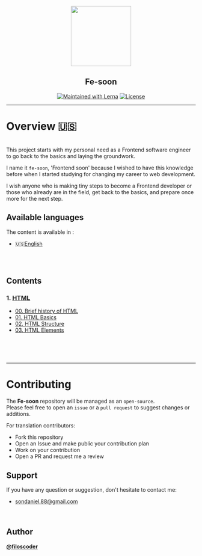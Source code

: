 <p align="center">
  <a href="https://github.com/filoscoder/fe-soon">
    <img width="160px" src="https://user-images.githubusercontent.com/50701501/93671639-a8828b00-fadf-11ea-9670-e02085e2c947.png"><br/>
  </a>
  <h2 align="center">Fe-soon</h2>
</p>

<p align="center">
  <a href="https://lerna.js.org/"><img src="https://img.shields.io/badge/PRs-Welcome-brightgreen.svg" alt="Maintained with Lerna"></a>
  <a href="/LICENSE"><img src="https://img.shields.io/badge/License-MIT-blue.svg" alt="License"></a>
</p>


---

# Overview 🇺🇸
<br>
This project starts with my personal need as a Frontend software engineer to go back to the basics and laying the groundwork.
<br>

I name it `fe-soon`, 'Frontend soon' because I wished to have this knowledge before when I started studying for changing my career to web development.
<br>

I wish anyone who is making tiny steps to become a Frontend developer or those who already are in the field, get back to the basics, and prepare once more for the next step.

## Available languages
The content is available in :
- 🇺🇸[English](https://github.com/filoscoder/fe-soon/src/en/)
<br>
<br>
 

## Contents
### 1. [HTML](https://github.com/filoscoder/fe-soon/src/en/HTML/)
- [00. Brief history of HTML](https://github.com/filoscoder/fe-soon/blob/master/src/en/HTML/00-history.md)
- [01. HTML Basics](https://github.com/filoscoder/fe-soon/blob/master/src/en/HTML/01-basics.md)
- [02. HTML Structure](https://github.com/filoscoder/fe-soon/blob/master/src/en/HTML/02-structure.md)
- [03. HTML Elements](https://github.com/filoscoder/fe-soon/blob/master/src/en/HTML/02-structure.md)


<br>
<br>
<br>

---

# Contributing
The **Fe-soon** repository will be managed as an `open-source`. <br>
Please feel free to open an `issue` or a `pull request` to suggest changes or additions.

For translation contributors:
- Fork this repository
- Open an Issue and make public your contribution plan
- Work on your contribution
- Open a PR and request me a review

## Support

If you have any question or suggestion, don't hesitate to contact me:

* [sondaniel.88@gmail.com](mailto:sondaniel.88@gmail.com)

<br>

## Author

**[@filoscoder](https://github.com/filoscoder)**

